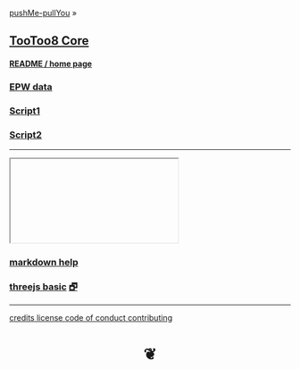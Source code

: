 <style>

#menu p { margin: 0 }

</style>


[pushMe-pullYou]( https://pushme-pullyou.github.io ) &raquo;

## [TooToo8 Core]( index.html )

#### [README / home page]( #README.md )

### [EPW data]( #mnu-epw-json-ui.html)

### [Script1]( #script1/script1.html )

### [Script2]( #script2/script2.html )



***

<div id = "divMenuSub" ></div>

<iframe id = "ifrMenuSub" class = "iframeMenu" ></iframe>



### [markdown help]( #./pages/markdown-help.md )


### [threejs basic]( #./plugins/threejs-basic.html ) [&#x1F5D7;]( ./plugin/threejs-basic.html "Run full screen" )



***

[credits         ]( #../pages/credits.md "Nice peeps!" )
[license         ]( #../pages/license.md "Do as you please" )
[code of conduct ]( #../pages/code-of-conduct.md "Play hard and play fair" )
[contributing    ]( #../pages/contributing.md "How to get started" )

<h1 style=text-align:center; > &#x2766; </h1>